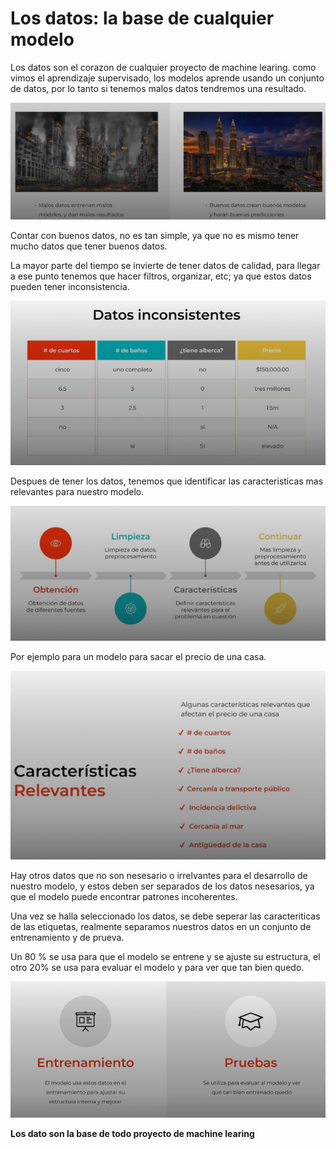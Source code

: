 # Los datos: la base de cualquier modelo

Los datos son el corazon de cualquier proyecto de machine learing.
como vimos el aprendizaje supervisado, los modelos aprende usando un conjunto de datos, por lo tanto si tenemos malos datos tendremos una resultado.

![1696687042316](image/5Losdatoslabasedecualquiermodelo/1696687042316.png)

Contar con buenos datos, no es tan simple, ya que no es mismo tener mucho datos que tener buenos datos.

La mayor parte del tiempo se invierte de tener datos de calidad, para llegar a ese punto tenemos que hacer filtros, organizar, etc; ya que estos datos pueden tener inconsistencia.

![1696687188013](image/5Losdatoslabasedecualquiermodelo/1696687188013.png)

Despues de tener los datos, tenemos que identificar las caracteristicas mas relevantes para nuestro modelo.

![1696564185778](image/5Losdatoslabasedecualquiermodelo/1696564185778.png)

Por ejemplo para un modelo para sacar el precio de una casa.

![1696687359880](image/5Losdatoslabasedecualquiermodelo/1696687359880.png)

Hay otros datos que no son nesesario o irrelvantes para el desarrollo de nuestro modelo, y estos deben ser separados de los datos nesesarios, ya que el modelo puede encontrar patrones incoherentes.

Una vez se halla seleccionado los datos, se debe seperar las caracteriticas de las etiquetas, realmente separamos nuestros datos en un conjunto de entrenamiento y de prueva.

Un 80 % se usa para que el modelo se entrene y se ajuste su estructura, el otro 20% se usa para evaluar el modelo y para ver que tan bien quedo.

![1696772482964](image/5Losdatoslabasedecualquiermodelo/1696772482964.png)

**Los dato son la base de todo proyecto de machine learing**

